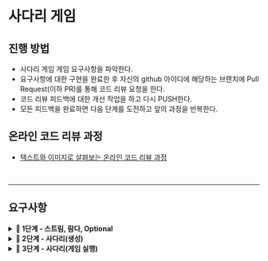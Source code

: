 # 사다리 게임

## 진행 방법

* 사다리 게임 게임 요구사항을 파악한다.
* 요구사항에 대한 구현을 완료한 후 자신의 github 아이디에 해당하는 브랜치에 Pull Request(이하 PR)를 통해 코드 리뷰 요청을 한다.
* 코드 리뷰 피드백에 대한 개선 작업을 하고 다시 PUSH한다.
* 모든 피드백을 완료하면 다음 단계를 도전하고 앞의 과정을 반복한다.

## 온라인 코드 리뷰 과정

* [텍스트와 이미지로 살펴보는 온라인 코드 리뷰 과정](https://github.com/nextstep-step/nextstep-docs/tree/master/codereview)

</br>

---

## 요구사항

<details>
<summary><b>🚀 1단계 - 스트림, 람다, Optional</b></summary>

**실습**
> - [X] Lambda1. CarTest 내 MoveStrategy에 대한 익명 클래스로 구현하고 있는데 람다를 적용해 구현
> - [X] Lambda2. nextstep.fp.Lambda의 sumAll, sumAllEven, sumAllOverThree method 소스 코드를 확인하고 중복 제거
> - [X] Stream1. List에 담긴 모든 숫자 중 3보다 큰 숫자를 2배 한 후 모든 값의 합 산출
>    - nextstep.fp.StreamStudyTest 클래스의 sumOverThreeAndDouble() 테스트를 pass해야 한다.
> - [X] Stream2. nextstep.fp.StreamStudy 클래스의 printLongestWordTop100() 메서드를 구현한다. 요구사항은 다음과 같다. 
>   - 단어의 길이가 12자를 초과하는 단어를 추출한다.
>   - 12자가 넘는 단어 중 길이가 긴 순서로 100개의 단어를 추출한다.
>   - 단어 중복을 허용하지 않는다. 즉, 서로 다른 단어 100개를 추출해야 한다.
>   - 추출한 100개의 단어를 출력한다. 모든 단어는 소문자로 출력해야 한다.
> - [X] Optional1. nextstep.optional.User의 ageIsInRange1() 메소드는 30살 이상, 45살 이하에 해당하는 User가 존재하는 경우 true를 반환하는 메소드이다. 같은 기능을 Optional을 활용해 ageIsInRange2() 메소드에 구현
> - [X] Optional2. nextstep.optional.Users의 getUser() 메소드를 자바 8의 stream과 Optional을 활용해 구현
> - [X] Optional3. nextstep.optional.ExpressionTest의 테스트가 통과하도록 Expression의 of 메소드를 구현
</details>

<details>
<summary><b>🚀 2단계 - 사다리(생성)</b></summary>

**기능 요구사항**
> - [X] 사다리 게임에 참여하는 사람 이름을 한 줄로 입력받는다.
>> - [X] 사람 이름은 최대 다섯글자이다.
>> - [X] 사람 이름을 (,) 쉼표로 구분한다.
> - [X] 최대 사다리 높이를 입력받는다.
> - [X] 입력받은 이름들을 사다리 게임에 참여시킨다.
> - [X] 사다리를 생성한다.
>> - [X] 라인의 좌표 값에 선이 있는지 유무를 판단한다.
>> - [X] horizontal line 이 `|-----|-----|` 이런 식으로 겹치면 안된다.
> - [X] 사다리 게임에 참여하는 이름과 사다리를 출력한다.

</details>

<details>
<summary><b>🚀 3단계 - 사다리(게임 실행)</b></summary>

**기능 요구사항**
> - [X] 사다리 실행 결과를 입력한다.
>> - [X] 이 때, 입력한 사다리 실행 결과 값은 참여 인원수와 똑같아야한다.
> - [X] 입력한 실행 결과를 토대로 사다리를 출력한다.
> - [X] 사다리 게임을 실행한다.
> - [ ] 사다리 실행 결과를 출력한다.
>> - [ ] 개인별 이름을 입력하면 개인별 결과를 출력한다.
>> - [ ] "all"을 입력하면 전체 참여자의 실행 결과를 출력한다.

</details>

</br>
